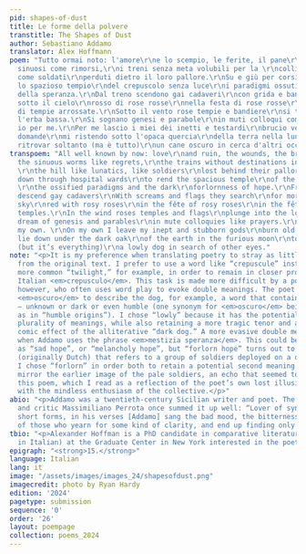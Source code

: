 ```yaml
---
pid: shapes-of-dust
title: Le forme della polvere
transtitle: The Shapes of Dust
author: Sebastiano Addamo
translator: Alex Hoffmann
poem: "Tutto ormai noto: l'amore\r\ne lo scempio, le ferite, il pane\r\ne i vermi
  sinuosi come rimorsi,\r\ni treni senza meta volubili per la \r\ncollina come lunatici,
  come soldati\r\nperduti dietro il loro pallore.\r\nSu e giù per corsie d'ospedali\r\nfendere
  lo spazioso tempio\r\ndel crepuscolo senza luce\r\ni paradigmi ossuti e l'oscura\r\nmestizia
  della speranza.\r\nDal treno scendono gai cadaveri\r\ncon grida e bandiere ne cercano\r\naltri
  sotto il cielo\r\nrosso di rose rosse\r\nnella festa di rose rosse\r\nnella festa
  di tempie arrossate.\r\nSotto il vento rose tempie e bandiere\r\nsi tuffano tra
  l'erba bassa.\r\nSi sognano genesi e parabole\r\nin muti colloqui come preghiere.\r\n\r\nE
  io per me.\r\nPer me lascio i miei dèi inetti e testardi\r\nbrucio vecchie (e nuove)
  domande\r\nmi ristendo sotto l'opaca quercia\r\ndella terra nella luna furiosa,\r\nper
  ritrovar soltanto (ma è tutto)\r\nun cane oscuro in cerca d'altri occhi."
transpoem: "All well known by now: love\r\nand ruin, the wounds, the bread\r\nand
  the sinuous worms like regrets,\r\nthe trains without destinations inconstant through
  \r\nthe hill like lunatics, like soldiers\r\nlost behind their pallor.\r\nUp and
  down through hospital wards\r\nto rend the spacious temple\r\nof the lightless crepuscule
  \r\nthe ossified paradigms and the dark\r\nforlornness of hope.\r\nFrom the train
  descend gay cadavers\r\nWith screams and flags they search\r\nfor more under the
  sky\r\nred with rosy roses\r\nin the fête of rosy roses\r\nin the fête of rosied
  temples.\r\nIn the wind roses temples and flags\r\nplunge into the low grass.\r\nThey
  dream of genesis and parables\r\nin mute colloquies like prayers.\r\n\r\nAnd I on
  my own. \r\nOn my own I leave my inept and stubborn gods\r\nburn old (and new) requests\r\nI
  lie down under the dark oak\r\nof the earth in the furious moon\r\nto refind merely
  (but it’s everything)\r\na lowly dog in search of other eyes."
note: "<p>It is my preference when translating poetry to stray as little as possible
  from the original text. I prefer to use a word like “crepuscule” instead of the
  more common “twilight,” for example, in order to remain in closer proximity to the
  Italian <em>crepusculo</em>. This task is made more difficult by a poet like Addamo,
  however, who often uses word play to evoke double meanings. The poet uses the adjective
  <em>oscuro</em> to describe the dog, for example, a word that contains many meanings
  — unknown or dark or even humble (one synonym for <em>oscuro</em> being <em>umile</em>,
  as in “humble origins”). I chose “lowly” because it has the potential to evoke a
  plurality of meanings, while also retaining a more tragic tenor and avoiding the
  comic effect of the alliterative “dark dog.” A more evasive double meaning occurs
  when Addamo uses the phrase <em>mestizia speranza</em>. This could be translated
  as “sad hope”, or “melancholy hope”, but “forlorn hope” turns out to be a phrase
  (originally Dutch) that refers to a group of soldiers deployed on a dangerous mission.
  I chose “forlorn” in order both to retain a potential second meaning and also to
  mirror the earlier image of the pale soldiers, an echo that seemed to fit well in
  this poem, which I read as a reflection of the poet’s own lost illusions in contrast
  with the mindless enthusiasm of the collective.</p>"
abio: "<p>Addamo was a twentieth-century Sicilian writer and poet. The Italian playwright
  and critic Massimiliano Perrota once summed it up well: “Lover of synthesis and
  short forms, in his verses [Addamo] sang the bad mood, the bitterness, the fury
  of those who yearn for some kind of clarity, and end up finding only negative truths…”</p>"
tbio: "<p>Alexander Hoffman is a PhD candidate in comparative literature (with a specialization
  in Italian) at the Graduate Center in New York interested in the poetics of pessimism.</p>"
epigraph: "<strong>15.</strong>"
language: Italian
lang: it
image: "/assets/images/images_24/shapesofdust.png"
imagecredit: photo by Ryan Hardy
edition: '2024'
pagetype: submission
sequence: '0'
order: '26'
layout: poempage
collection: poems_2024
---
```

